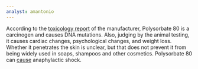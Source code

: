 ```yaml
---
analyst: amantonio
---
```


According to the [toxicology report](http://indenta.com/wp-content/uploads/2017/03/Tween-80.pdf) of the manufacturer, Polysorbate 80 is a carcinogen and causes DNA mutations. Also, judging by the animal testing, it causes cardiac changes, psychological changes, and weight loss. Whether it penetrates the skin is unclear, but that does not prevent it from being widely used in soaps, shampoos and other cosmetics.
Polysorbate 80 can [cause](https://www.ncbi.nlm.nih.gov/pubmed/16400901) anaphylactic shock.

